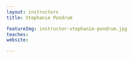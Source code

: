 ```yaml
---
layout: instructors
title: Stephanie Pondrum

featureImg: instructor-stephanie-pondrum.jpg
teaches:
website:

---
```

